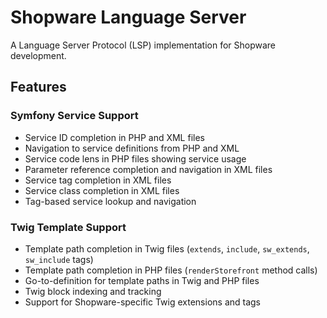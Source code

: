 # Shopware Language Server

A Language Server Protocol (LSP) implementation for Shopware development.

## Features

### Symfony Service Support
- Service ID completion in PHP and XML files
- Navigation to service definitions from PHP and XML
- Service code lens in PHP files showing service usage
- Parameter reference completion and navigation in XML files
- Service tag completion in XML files
- Service class completion in XML files
- Tag-based service lookup and navigation

### Twig Template Support
- Template path completion in Twig files (`extends`, `include`, `sw_extends`, `sw_include` tags)
- Template path completion in PHP files (`renderStorefront` method calls)
- Go-to-definition for template paths in Twig and PHP files
- Twig block indexing and tracking
- Support for Shopware-specific Twig extensions and tags
